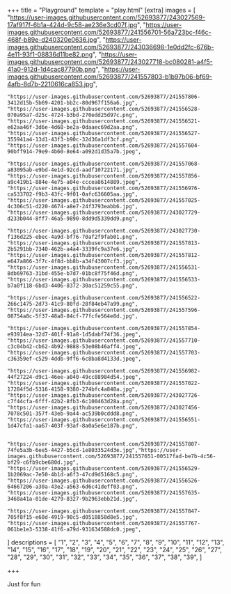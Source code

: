 +++
title = "Playground"
template = "play.html"
[extra]
images = [
    "https://user-images.githubusercontent.com/52693877/243027569-17af917f-6b1a-424d-9c58-ae236e3cd07f.jpg",
    "https://user-images.githubusercontent.com/52693877/241556701-56a723bc-f46c-468f-b89e-d240320e0636.jpg",
    "https://user-images.githubusercontent.com/52693877/243036698-1e0dd2fc-676b-4e11-93f1-08836d11be82.png",
    "https://user-images.githubusercontent.com/52693877/243027718-bc080281-a4f5-41a0-912d-1d4cac87790b.png",
    "https://user-images.githubusercontent.com/52693877/241557803-b1b97b06-bf69-4afb-8d7b-2210616ca853.jpg",

    "https://user-images.githubusercontent.com/52693877/241557806-3412d15b-5b69-4201-bb2c-80d967f156a6.jpg",
    "https://user-images.githubusercontent.com/52693877/241556528-070a95a7-d25c-4724-b3bd-270edd25d97c.png",
    "https://user-images.githubusercontent.com/52693877/241556521-e62aa46f-3d6e-4d68-be2a-0daaec69d2aa.png",
    "https://user-images.githubusercontent.com/52693877/241556527-355941a4-13d1-43f3-b90c-32d36a1df3cf.png",
    "https://user-images.githubusercontent.com/52693877/241557604-90bff914-79e9-4b60-8e64-a092d1d35a7b.jpeg",

    "https://user-images.githubusercontent.com/52693877/241557068-a83095ab-e9bd-4e1d-92cd-aadf10722171.jpg",
    "https://user-images.githubusercontent.com/52693877/241557856-a9c419b1-884e-4e75-a04e-cccea8614889.jpeg",
    "https://user-images.githubusercontent.com/52693877/241556976-ca533702-f9b3-43fc-9f01-0afc636605aa.jpg",
    "https://user-images.githubusercontent.com/52693877/241557025-4c306c51-d220-4674-a8e7-24f3793eabb6.jpg",
    "https://user-images.githubusercontent.com/52693877/243027729-d233b044-8ff7-46a5-9890-8dd9d5339dd9.png",

    "https://user-images.githubusercontent.com/52693877/243027730-f136d225-ebec-4a9d-bf76-70af2f9fab01.png",
    "https://user-images.githubusercontent.com/52693877/241557813-2b5291bb-7340-462b-a4a4-3339fc9a37e6.jpg",
    "https://user-images.githubusercontent.com/52693877/241557812-e647a866-3f7c-4f8d-bb8b-a34f43007cf3.jpg",
    "https://user-images.githubusercontent.com/52693877/241556531-8db69763-31bd-455e-b7d7-01bc8f75f46d.png",
    "https://user-images.githubusercontent.com/52693877/241556533-b7a0f118-6bd3-4406-8372-30ac51259c55.png",
    
    "https://user-images.githubusercontent.com/52693877/241556522-266c1475-2d73-41c9-80fd-28f84eb47a99.png",
    "https://user-images.githubusercontent.com/52693877/241557596-08754a8c-5f37-48a8-84cf-77fcfe564e8d.jpg",

    "https://user-images.githubusercontent.com/52693877/241557854-e93914ea-32d7-401f-91a8-1d5dabf74f36.jpeg",
    "https://user-images.githubusercontent.com/52693877/241557710-c3c04b42-cb62-4b92-9888-53e08b46aff4.jpeg",
    "https://user-images.githubusercontent.com/52693877/241557703-c36359ef-c529-4ddb-9ff6-6c8ba8d4133d.jpeg",

    "https://user-images.githubusercontent.com/52693877/241556982-44f27224-d9c1-46ee-a040-49cc88984d54.jpeg",
    "https://user-images.githubusercontent.com/52693877/241557022-17284f5d-5316-4158-9380-274bfc4a848a.jpg",
    "https://user-images.githubusercontent.com/52693877/243027726-c7f44cfa-6fff-42b2-8fb3-6c100463d28a.png",
    "https://user-images.githubusercontent.com/52693877/243027456-7078c501-357f-43eb-9a44-ac539b0cddd8.png",
    "https://user-images.githubusercontent.com/52693877/241556551-1d47cfa1-aa67-403f-93af-8a0a5e6e187b.png",

    
    "https://user-images.githubusercontent.com/52693877/241557807-74fe5a3b-6ee5-4427-b5cd-1e8033524d3e.jpg","https://user-images.githubusercontent.com/52693877/241557651-00517fad-be7b-4c56-bf29-c6fb9cbe680d.jpg",
    "https://user-images.githubusercontent.com/52693877/241556529-1b2069ac-7e50-4b1d-a6f3-47cd9d5168c5.png",
    "https://user-images.githubusercontent.com/52693877/241556526-64667206-a30a-43e2-a563-6d6c41deff03.png",
    "https://user-images.githubusercontent.com/52693877/241557635-3468a41a-01de-4279-8327-9b2963ebb21d.jpg",
    
    "https://user-images.githubusercontent.com/52693877/241557847-705f8f15-e68d-4919-90c5-d0518858d8e5.jpg",
    "https://user-images.githubusercontent.com/52693877/241557767-061be1e3-5338-41f6-a79d-931634588dc0.jpeg",

]
descriptions = [
    "1",
    "2",
    "3",
    "4",
    "5",
    "6",
    "7",
    "8",
    "9",
    "10",
    "11",
    "12",
    "13",
    "14",
    "15",
    "16",
    "17",
    "18",
    "19",
    "20",
    "21",
    "22",
    "23",
    "24",
    "25",
    "26",
    "27",
    "28",
    "29",
    "30",
    "31",
    "32",
    "33",
    "34",
    "35",
    "36",
    "37",
    "38",
    "39",
]

+++
<p class="time">Just for fun</p>

